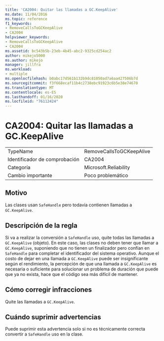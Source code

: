 ```yaml
---
title: 'CA2004: Quitar las llamadas a GC.KeepAlive'
ms.date: 11/04/2016
ms.topic: reference
f1_keywords:
- RemoveCallsToGCKeepAlive
- CA2004
helpviewer_keywords:
- RemoveCallsToGCKeepAlive
- CA2004
ms.assetid: bc543b5b-23eb-4b45-abc2-9325cd254ac2
author: mikejo5000
ms.author: mikejo
manager: jillfra
ms.workload:
- multiple
ms.openlocfilehash: b0abc17d561b132b9dc81050ad7a6aa427506b7d
ms.sourcegitcommit: f3f668ecaf11b4c2738ebc91923c6b5e38e74670
ms.translationtype: MT
ms.contentlocale: es-ES
ms.lasthandoff: 01/16/2020
ms.locfileid: "76112424"
---
```

# <a name="ca2004-remove-calls-to-gckeepalive"></a>CA2004: Quitar las llamadas a GC.KeepAlive

|||
|-|-|
|TypeName|RemoveCallsToGCKeepAlive|
|Identificador de comprobación|CA2004|
|Categoría|Microsoft.Reliability|
|Cambio importante|Poco problemático|

## <a name="cause"></a>Motivo
Las clases usan `SafeHandle` pero todavía contienen llamadas a `GC.KeepAlive`.

## <a name="rule-description"></a>Descripción de la regla
Si va a realizar la conversión a `SafeHandle` uso, quite todas las llamadas a `GC.KeepAlive` (objeto). En este caso, las clases no deben tener que llamar a `GC.KeepAlive`, suponiendo que no tienen un finalizador pero confían en `SafeHandle` para completar el identificador del sistema operativo.  Aunque el costo de dejar en una llamada a `GC.KeepAlive` puede ser insignificante según el rendimiento, la percepción de que una llamada a `GC.KeepAlive` es necesaria o suficiente para solucionar un problema de duración que puede que ya no exista, hace que el código sea más difícil de mantener.

## <a name="how-to-fix-violations"></a>Cómo corregir infracciones
Quite las llamadas a `GC.KeepAlive`.

## <a name="when-to-suppress-warnings"></a>Cuándo suprimir advertencias
Puede suprimir esta advertencia solo si no es técnicamente correcta convertir a `SafeHandle` uso en la clase.
